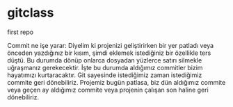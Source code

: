 # gitclass

first repo

Commit ne işe yarar:
Diyelim ki projenizi geliştirirken bir yer patladı veya önceden yazdığınız bir kısım, şimdi eklemek istediğiniz bir özellikle ters düştü. Bu durumda dönüp onlarca dosyadan yüzlerce satırı silmekle uğraşmanız gerekecektir. İşte bu durumda aldığımız commitler bizim hayatımızı kurtaracaktır. Git sayesinde istediğimiz zaman istediğimiz commite geri dönebiliriz. Projemiz bugün patlasa, biz dün aldığımız commite veya geçen ay aldığımız commite veya projenin çalışan son haline geri dönebiliriz.
